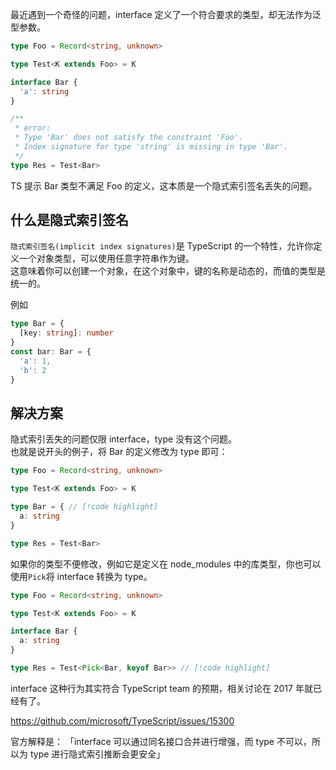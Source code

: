 最近遇到一个奇怪的问题，interface 定义了一个符合要求的类型，却无法作为泛型参数。  
```ts
type Foo = Record<string, unknown>

type Test<K extends Foo> = K

interface Bar {
  'a': string
}

/**
 * error:
 * Type 'Bar' does not satisfy the constraint 'Foo'.
 * Index signature for type 'string' is missing in type 'Bar'.
 */
type Res = Test<Bar>
```
TS 提示 Bar 类型不满足 Foo 的定义，这本质是一个隐式索引签名丢失的问题。  

## 什么是隐式索引签名
`隐式索引签名(implicit index signatures)`是 TypeScript 的一个特性，允许你定义一个对象类型，可以使用任意字符串作为键。  
这意味着你可以创建一个对象，在这个对象中，键的名称是动态的，而值的类型是统一的。  

例如
```ts
type Bar = {
  [key: string]: number
}
const bar: Bar = {
  'a': 1,
  'b': 2
}
```

## 解决方案
隐式索引丢失的问题仅限 interface，type 没有这个问题。  
也就是说开头的例子，将 Bar 的定义修改为 type 即可：

```ts
type Foo = Record<string, unknown>

type Test<K extends Foo> = K

type Bar = { // [!code highlight]
  a: string
}

type Res = Test<Bar>
```
如果你的类型不便修改，例如它是定义在 node_modules 中的库类型，你也可以使用`Pick`将 interface 转换为 type。
```ts
type Foo = Record<string, unknown>

type Test<K extends Foo> = K

interface Bar {
  a: string
}

type Res = Test<Pick<Bar, keyof Bar>> // [!code highlight]
```

interface 这种行为其实符合 TypeScript team 的预期，相关讨论在 2017 年就已经有了。

https://github.com/microsoft/TypeScript/issues/15300

官方解释是：
「interface 可以通过同名接口合并进行增强，而 type 不可以，所以为 type 进行隐式索引推断会更安全」

